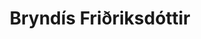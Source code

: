 ---
order: 2
type: "staff"
title: "Bryndís Friðriksdóttir"
job: "Samgönguverkfræðingur"
englishJob: "Transportation engineer"
subjob: null
email: "bryndis@borgarlinan.is"
---